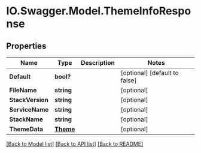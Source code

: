 # IO.Swagger.Model.ThemeInfoResponse
## Properties

Name | Type | Description | Notes
------------ | ------------- | ------------- | -------------
**Default** | **bool?** |  | [optional] [default to false]
**FileName** | **string** |  | [optional] 
**StackVersion** | **string** |  | [optional] 
**ServiceName** | **string** |  | [optional] 
**StackName** | **string** |  | [optional] 
**ThemeData** | [**Theme**](Theme.md) |  | [optional] 

[[Back to Model list]](../README.md#documentation-for-models) [[Back to API list]](../README.md#documentation-for-api-endpoints) [[Back to README]](../README.md)

